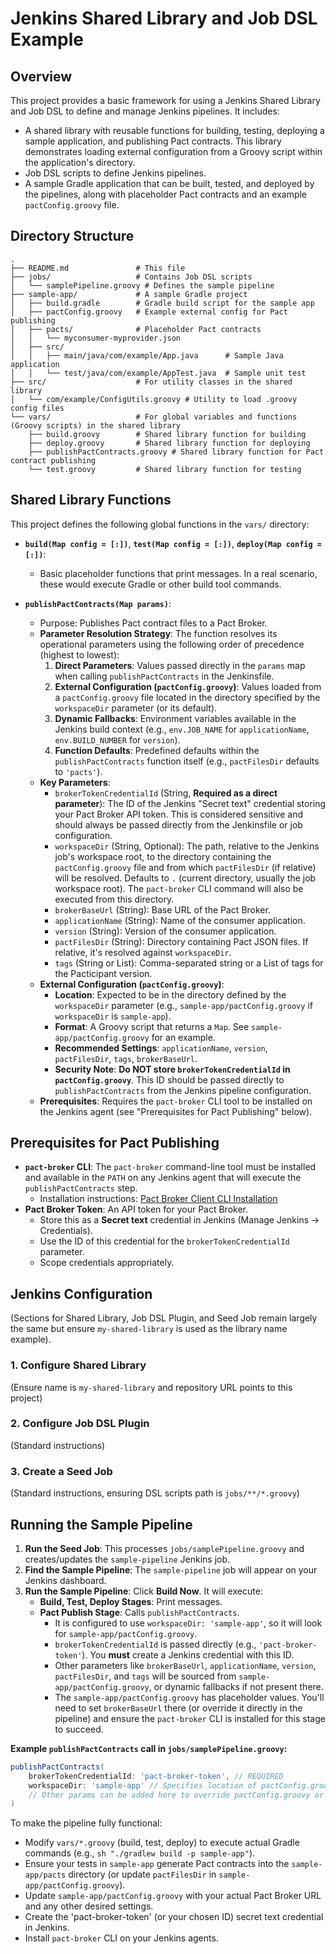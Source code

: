# Jenkins Shared Library and Job DSL Example

## Overview

This project provides a basic framework for using a Jenkins Shared Library and Job DSL to define and manage Jenkins pipelines. It includes:

- A shared library with reusable functions for building, testing, deploying a sample application, and publishing Pact contracts. This library demonstrates loading external configuration from a Groovy script within the application's directory.
- Job DSL scripts to define Jenkins pipelines.
- A sample Gradle application that can be built, tested, and deployed by the pipelines, along with placeholder Pact contracts and an example `pactConfig.groovy` file.

## Directory Structure

```
.
├── README.md               # This file
├── jobs/                   # Contains Job DSL scripts
│   └── samplePipeline.groovy # Defines the sample pipeline
├── sample-app/             # A sample Gradle project
│   ├── build.gradle        # Gradle build script for the sample app
│   ├── pactConfig.groovy   # Example external config for Pact publishing
│   ├── pacts/              # Placeholder Pact contracts
│   │   └── myconsumer-myprovider.json
│   ├── src/
│   │   ├── main/java/com/example/App.java      # Sample Java application
│   │   └── test/java/com/example/AppTest.java  # Sample unit test
├── src/                    # For utility classes in the shared library
│   └── com/example/ConfigUtils.groovy # Utility to load .groovy config files
└── vars/                   # For global variables and functions (Groovy scripts) in the shared library
    ├── build.groovy        # Shared library function for building
    ├── deploy.groovy       # Shared library function for deploying
    ├── publishPactContracts.groovy # Shared library function for Pact contract publishing
    └── test.groovy         # Shared library function for testing
```

## Shared Library Functions

This project defines the following global functions in the `vars/` directory:

- **`build(Map config = [:])`**, **`test(Map config = [:])`**, **`deploy(Map config = [:])`**:
    - Basic placeholder functions that print messages. In a real scenario, these would execute Gradle or other build tool commands.

- **`publishPactContracts(Map params)`**:
    - Purpose: Publishes Pact contract files to a Pact Broker.
    - **Parameter Resolution Strategy**:
        The function resolves its operational parameters using the following order of precedence (highest to lowest):
        1.  **Direct Parameters**: Values passed directly in the `params` map when calling `publishPactContracts` in the Jenkinsfile.
        2.  **External Configuration (`pactConfig.groovy`)**: Values loaded from a `pactConfig.groovy` file located in the directory specified by the `workspaceDir` parameter (or its default).
        3.  **Dynamic Fallbacks**: Environment variables available in the Jenkins build context (e.g., `env.JOB_NAME` for `applicationName`, `env.BUILD_NUMBER` for `version`).
        4.  **Function Defaults**: Predefined defaults within the `publishPactContracts` function itself (e.g., `pactFilesDir` defaults to `'pacts'`).
    - **Key Parameters**:
        - `brokerTokenCredentialId` (String, **Required as a direct parameter**): The ID of the Jenkins "Secret text" credential storing your Pact Broker API token. This is considered sensitive and should always be passed directly from the Jenkinsfile or job configuration.
        - `workspaceDir` (String, Optional): The path, relative to the Jenkins job's workspace root, to the directory containing the `pactConfig.groovy` file and from which `pactFilesDir` (if relative) will be resolved. Defaults to `.` (current directory, usually the job workspace root). The `pact-broker` CLI command will also be executed from this directory.
        - `brokerBaseUrl` (String): Base URL of the Pact Broker.
        - `applicationName` (String): Name of the consumer application.
        - `version` (String): Version of the consumer application.
        - `pactFilesDir` (String): Directory containing Pact JSON files. If relative, it's resolved against `workspaceDir`.
        - `tags` (String or List): Comma-separated string or a List of tags for the Pacticipant version.
    - **External Configuration (`pactConfig.groovy`)**:
        - **Location**: Expected to be in the directory defined by the `workspaceDir` parameter (e.g., `sample-app/pactConfig.groovy` if `workspaceDir` is `sample-app`).
        - **Format**: A Groovy script that returns a `Map`. See `sample-app/pactConfig.groovy` for an example.
        - **Recommended Settings**: `applicationName`, `version`, `pactFilesDir`, `tags`, `brokerBaseUrl`.
        - **Security Note**: **Do NOT store `brokerTokenCredentialId` in `pactConfig.groovy`**. This ID should be passed directly to `publishPactContracts` from the Jenkins pipeline configuration.
    - **Prerequisites**: Requires the `pact-broker` CLI tool to be installed on the Jenkins agent (see "Prerequisites for Pact Publishing" below).

## Prerequisites for Pact Publishing

- **`pact-broker` CLI**: The `pact-broker` command-line tool must be installed and available in the `PATH` on any Jenkins agent that will execute the `publishPactContracts` step.
    - Installation instructions: [Pact Broker Client CLI Installation](https://github.com/pact-foundation/pact_broker-client#installation)
- **Pact Broker Token**: An API token for your Pact Broker.
    - Store this as a **Secret text** credential in Jenkins (Manage Jenkins -> Credentials).
    - Use the ID of this credential for the `brokerTokenCredentialId` parameter.
    - Scope credentials appropriately.

## Jenkins Configuration

(Sections for Shared Library, Job DSL Plugin, and Seed Job remain largely the same but ensure `my-shared-library` is used as the library name example).

### 1. Configure Shared Library
   (Ensure name is `my-shared-library` and repository URL points to this project)

### 2. Configure Job DSL Plugin
   (Standard instructions)

### 3. Create a Seed Job
   (Standard instructions, ensuring DSL scripts path is `jobs/**/*.groovy`)

## Running the Sample Pipeline

1.  **Run the Seed Job**: This processes `jobs/samplePipeline.groovy` and creates/updates the `sample-pipeline` Jenkins job.
2.  **Find the Sample Pipeline**: The `sample-pipeline` job will appear on your Jenkins dashboard.
3.  **Run the Sample Pipeline**: Click **Build Now**. It will execute:
    *   **Build, Test, Deploy Stages**: Print messages.
    *   **Pact Publish Stage**: Calls `publishPactContracts`.
        - It is configured to use `workspaceDir: 'sample-app'`, so it will look for `sample-app/pactConfig.groovy`.
        - `brokerTokenCredentialId` is passed directly (e.g., `'pact-broker-token'`). You **must** create a Jenkins credential with this ID.
        - Other parameters like `brokerBaseUrl`, `applicationName`, `version`, `pactFilesDir`, and `tags` will be sourced from `sample-app/pactConfig.groovy`, or dynamic fallbacks if not present there.
        - The `sample-app/pactConfig.groovy` has placeholder values. You'll need to set `brokerBaseUrl` there (or override it directly in the pipeline) and ensure the `pact-broker` CLI is installed for this stage to succeed.

**Example `publishPactContracts` call in `jobs/samplePipeline.groovy`:**
```groovy
publishPactContracts(
    brokerTokenCredentialId: 'pact-broker-token', // REQUIRED
    workspaceDir: 'sample-app' // Specifies location of pactConfig.groovy
    // Other params can be added here to override pactConfig.groovy or dynamic values
)
```

To make the pipeline fully functional:
- Modify `vars/*.groovy` (build, test, deploy) to execute actual Gradle commands (e.g., `sh "./gradlew build -p sample-app"`).
- Ensure your tests in `sample-app` generate Pact contracts into the `sample-app/pacts` directory (or update `pactFilesDir` in `sample-app/pactConfig.groovy`).
- Update `sample-app/pactConfig.groovy` with your actual Pact Broker URL and any other desired settings.
- Create the 'pact-broker-token' (or your chosen ID) secret text credential in Jenkins.
- Install `pact-broker` CLI on your Jenkins agents.

